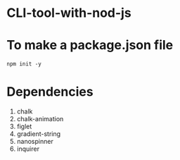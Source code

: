 # CLI-tool-with-nod-js

# To make a package.json file
```
npm init -y
```

# Dependencies
1. chalk
2. chalk-animation
3. figlet
4. gradient-string
5. nanospinner
6. inquirer
